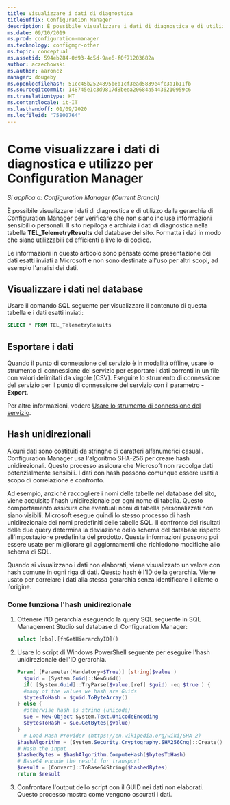 ```yaml
---
title: Visualizzare i dati di diagnostica
titleSuffix: Configuration Manager
description: È possibile visualizzare i dati di diagnostica e di utilizzo per verificare che la gerarchia di Configuration Manager non contenga informazioni riservate.
ms.date: 09/10/2019
ms.prod: configuration-manager
ms.technology: configmgr-other
ms.topic: conceptual
ms.assetid: 594eb284-0d93-4c5d-9ae6-f0f71203682a
author: aczechowski
ms.author: aaroncz
manager: dougeby
ms.openlocfilehash: 51cc45b2524895beb1cf3ead5839e4fc3a1b11fb
ms.sourcegitcommit: 148745e1c3d9817d8beea20684a54436210959c6
ms.translationtype: HT
ms.contentlocale: it-IT
ms.lasthandoff: 01/09/2020
ms.locfileid: "75800764"
---
```

# <a name="how-to-view-diagnostics-and-usage-data-for-configuration-manager"></a>Come visualizzare i dati di diagnostica e utilizzo per Configuration Manager

*Si applica a: Configuration Manager (Current Branch)*

È possibile visualizzare i dati di diagnostica e di utilizzo dalla gerarchia di Configuration Manager per verificare che non siano incluse informazioni sensibili o personali. Il sito riepiloga e archivia i dati di diagnostica nella tabella **TEL_TelemetryResults** del database del sito. Formatta i dati in modo che siano utilizzabili ed efficienti a livello di codice.

Le informazioni in questo articolo sono pensate come presentazione dei dati esatti inviati a Microsoft e non sono destinate all'uso per altri scopi, ad esempio l'analisi dei dati.  

## <a name="view-data-in-database"></a>Visualizzare i dati nel database

Usare il comando SQL seguente per visualizzare il contenuto di questa tabella e i dati esatti inviati:  

``` SQL
SELECT * FROM TEL_TelemetryResults
```

## <a name="export-the-data"></a>Esportare i dati

Quando il punto di connessione del servizio è in modalità offline, usare lo strumento di connessione del servizio per esportare i dati correnti in un file con valori delimitati da virgole (CSV). Eseguire lo strumento di connessione del servizio per il punto di connessione del servizio con il parametro **-Export**.

Per altre informazioni, vedere [Usare lo strumento di connessione del servizio](/sccm/core/servers/manage/use-the-service-connection-tool).

## <a name="bkmk_hashes"></a> Hash unidirezionali

Alcuni dati sono costituiti da stringhe di caratteri alfanumerici casuali. Configuration Manager usa l'algoritmo SHA-256 per creare hash unidirezionali. Questo processo assicura che Microsoft non raccolga dati potenzialmente sensibili. I dati con hash possono comunque essere usati a scopo di correlazione e confronto.

Ad esempio, anziché raccogliere i nomi delle tabelle nel database del sito, viene acquisito l'hash unidirezionale per ogni nome di tabella. Questo comportamento assicura che eventuali nomi di tabella personalizzati non siano visibili. Microsoft esegue quindi lo stesso processo di hash unidirezionale dei nomi predefiniti delle tabelle SQL. Il confronto dei risultati delle due query determina la deviazione dello schema del database rispetto all'impostazione predefinita del prodotto. Queste informazioni possono poi essere usate per migliorare gli aggiornamenti che richiedono modifiche allo schema di SQL.  

Quando si visualizzano i dati non elaborati, viene visualizzato un valore con hash comune in ogni riga di dati. Questo hash è l'ID della gerarchia. Viene usato per correlare i dati alla stessa gerarchia senza identificare il cliente o l'origine.

### <a name="how-the-one-way-hash-works"></a>Come funziona l'hash unidirezionale

1. Ottenere l'ID gerarchia eseguendo la query SQL seguente in SQL Management Studio sul database di Configuration Manager:

    ``` SQL
    select [dbo].[fnGetHierarchyID]()
    ```

2. Usare lo script di Windows PowerShell seguente per eseguire l'hash unidirezionale dell'ID gerarchia.  

    ``` PowerShell
    Param( [Parameter(Mandatory=$True)] [string]$value )  
      $guid = [System.Guid]::NewGuid()  
      if( [System.Guid]::TryParse($value,[ref] $guid) -eq $true ) {  
      #many of the values we hash are Guids  
      $bytesToHash = $guid.ToByteArray()  
    } else {  
      #otherwise hash as string (unicode)  
      $ue = New-Object System.Text.UnicodeEncoding  
      $bytesToHash = $ue.GetBytes($value)
    }  
      # Load Hash Provider (https://en.wikipedia.org/wiki/SHA-2)
    $hashAlgorithm = [System.Security.Cryptography.SHA256Cng]::Create()
    # Hash the input
    $hashedBytes = $hashAlgorithm.ComputeHash($bytesToHash)
    # Base64 encode the result for transport
    $result = [Convert]::ToBase64String($hashedBytes)
    return $result
    ```

3. Confrontare l'output dello script con il GUID nei dati non elaborati. Questo processo mostra come vengono oscurati i dati.

